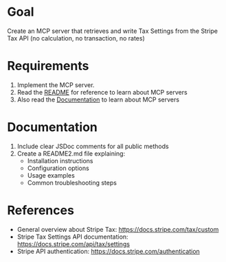 # Goal
Create an MCP server that retrieves and write  Tax Settings from the Stripe Tax API (no calculation, no transaction, no rates)

# Requirements
1. Implement the MCP server. 
2. Read the [README](./README.md) for reference to learn about MCP servers
3. Also read the [Documentation](./Documentation.md) to learn about MCP servers

# Documentation
1. Include clear JSDoc comments for all public methods
2. Create a README2.md file explaining:
   - Installation instructions
   - Configuration options
   - Usage examples
   - Common troubleshooting steps

# References
- General overview about Stripe Tax: https://docs.stripe.com/tax/custom
- Stripe Tax Settings API documentation: https://docs.stripe.com/api/tax/settings
- Stripe API authentication: https://docs.stripe.com/authentication